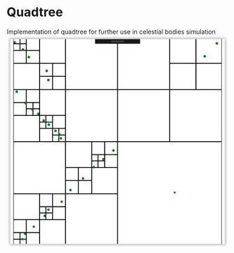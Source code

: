 # Quadtree
Implementation of quadtree for further use in celestial bodies simulation
![WPF](https://github.com/PiotrChromniak/Quadtree/blob/master/WPF.PNG)
